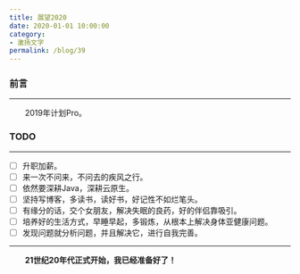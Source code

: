 ```yaml
---
title: 展望2020
date: 2020-01-01 10:00:00
category:
- 激扬文字
permalink: /blog/39
---
```


### 前言
---

&emsp;&emsp;2019年计划Pro。

<!-- more -->

### TODO

---

- [ ] 升职加薪。
- [ ] 来一次不问来，不问去的疾风之行。
- [ ] 依然要深耕Java，深耕云原生。
- [ ] 坚持写博客，多读书，读好书，好记性不如烂笔头。
- [ ] 有缘分的话，交个女朋友，解决失眠的良药，好的伴侣靠吸引。
- [ ] 培养好的生活方式，早睡早起，多锻炼，从根本上解决身体亚健康问题。
- [ ] 发现问题就分析问题，并且解决它，进行自我完善。

---

**&emsp;&emsp;21世纪20年代正式开始，我已经准备好了！**
